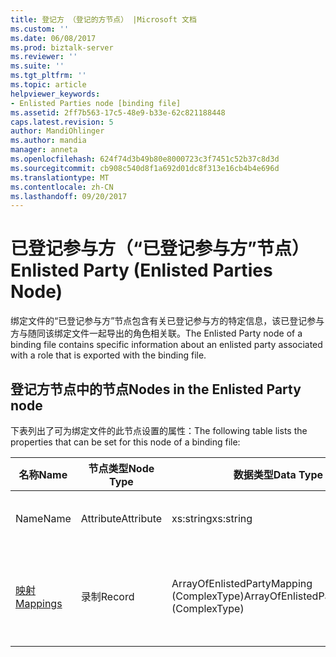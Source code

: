 ```yaml
---
title: 登记方 （登记的方节点） |Microsoft 文档
ms.custom: ''
ms.date: 06/08/2017
ms.prod: biztalk-server
ms.reviewer: ''
ms.suite: ''
ms.tgt_pltfrm: ''
ms.topic: article
helpviewer_keywords:
- Enlisted Parties node [binding file]
ms.assetid: 2ff7b563-17c5-48e9-b33e-62c821188448
caps.latest.revision: 5
author: MandiOhlinger
ms.author: mandia
manager: anneta
ms.openlocfilehash: 624f74d3b49b80e8000723c3f7451c52b37c8d3d
ms.sourcegitcommit: cb908c540d8f1a692d01dc8f313e16cb4b4e696d
ms.translationtype: MT
ms.contentlocale: zh-CN
ms.lasthandoff: 09/20/2017
---
```

# <a name="enlisted-party-enlisted-parties-node"></a><span data-ttu-id="64f21-102">已登记参与方（“已登记参与方”节点）</span><span class="sxs-lookup"><span data-stu-id="64f21-102">Enlisted Party (Enlisted Parties Node)</span></span>
<span data-ttu-id="64f21-103">绑定文件的“已登记参与方”节点包含有关已登记参与方的特定信息，该已登记参与方与随同该绑定文件一起导出的角色相关联。</span><span class="sxs-lookup"><span data-stu-id="64f21-103">The Enlisted Party node of a binding file contains specific information about an enlisted party associated with a role that is exported with the binding file.</span></span>  
  
## <a name="nodes-in-the-enlisted-party-node"></a><span data-ttu-id="64f21-104">登记方节点中的节点</span><span class="sxs-lookup"><span data-stu-id="64f21-104">Nodes in the Enlisted Party node</span></span>  
 <span data-ttu-id="64f21-105">下表列出了可为绑定文件的此节点设置的属性：</span><span class="sxs-lookup"><span data-stu-id="64f21-105">The following table lists the properties that can be set for this node of a binding file:</span></span>  
  
|<span data-ttu-id="64f21-106">**名称**</span><span class="sxs-lookup"><span data-stu-id="64f21-106">**Name**</span></span>|<span data-ttu-id="64f21-107">**节点类型**</span><span class="sxs-lookup"><span data-stu-id="64f21-107">**Node Type**</span></span>|<span data-ttu-id="64f21-108">**数据类型**</span><span class="sxs-lookup"><span data-stu-id="64f21-108">**Data Type**</span></span>|<span data-ttu-id="64f21-109">**Description**</span><span class="sxs-lookup"><span data-stu-id="64f21-109">**Description**</span></span>|<span data-ttu-id="64f21-110">**限制**</span><span class="sxs-lookup"><span data-stu-id="64f21-110">**Restrictions**</span></span>|<span data-ttu-id="64f21-111">**注释**</span><span class="sxs-lookup"><span data-stu-id="64f21-111">**Comments**</span></span>|  
|--------------|-------------------|-------------------|---------------------|----------------------|------------------|  
|<span data-ttu-id="64f21-112">Name</span><span class="sxs-lookup"><span data-stu-id="64f21-112">Name</span></span>|<span data-ttu-id="64f21-113">Attribute</span><span class="sxs-lookup"><span data-stu-id="64f21-113">Attribute</span></span>|<span data-ttu-id="64f21-114">xs:string</span><span class="sxs-lookup"><span data-stu-id="64f21-114">xs:string</span></span>|<span data-ttu-id="64f21-115">指定已登记参与方的名称。</span><span class="sxs-lookup"><span data-stu-id="64f21-115">Specifies the name of the enlisted party</span></span>|<span data-ttu-id="64f21-116">可选</span><span class="sxs-lookup"><span data-stu-id="64f21-116">Not required</span></span>|<span data-ttu-id="64f21-117">默认值：空</span><span class="sxs-lookup"><span data-stu-id="64f21-117">Default value: empty</span></span>|  
|[<span data-ttu-id="64f21-118">映射</span><span class="sxs-lookup"><span data-stu-id="64f21-118">Mappings</span></span>](../core/mappings-enlisted-party-node.md)|<span data-ttu-id="64f21-119">录制</span><span class="sxs-lookup"><span data-stu-id="64f21-119">Record</span></span>|<span data-ttu-id="64f21-120">ArrayOfEnlistedPartyMapping (ComplexType)</span><span class="sxs-lookup"><span data-stu-id="64f21-120">ArrayOfEnlistedPartyMapping (ComplexType)</span></span>|<span data-ttu-id="64f21-121">用于参与方端口和角色端口类型操作之间的映射的容器节点。</span><span class="sxs-lookup"><span data-stu-id="64f21-121">Container node for the mappings between party ports and role port type operations.</span></span>|<span data-ttu-id="64f21-122">可选</span><span class="sxs-lookup"><span data-stu-id="64f21-122">Not required</span></span>|<span data-ttu-id="64f21-123">默认值：无</span><span class="sxs-lookup"><span data-stu-id="64f21-123">Default value: none</span></span>|
